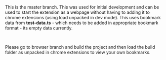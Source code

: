 This is the master branch. This was used for initial development and can be used to start the extension as a webpage without having to adding it to chrome extensions (using load unpacked in dev mode). This uses bookmark data from **test-data.ts** - which needs to be added in appropriate bookmark format - its empty data currently.

<br>

Please go to browser branch and build the project and then load the build folder as unpacked in chrome extensions to view your own bookmarks.
